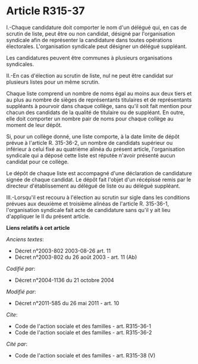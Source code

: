 # Article R315-37

I.-Chaque candidature doit comporter le nom d'un délégué qui, en cas de scrutin de liste, peut être ou non candidat, désigné
par l'organisation syndicale afin de représenter la candidature dans toutes opérations électorales. L'organisation syndicale
peut désigner un délégué suppléant. 

Les candidatures peuvent être communes à plusieurs organisations syndicales. 

II.-En cas d'élection au scrutin de liste, nul ne peut être candidat sur plusieurs listes pour un même scrutin. 

Chaque liste comprend un nombre de noms égal au moins aux deux tiers et au plus au nombre de sièges de représentants
titulaires et de représentants suppléants à pourvoir dans chaque collège, sans qu'il soit fait mention pour chacun des
candidats de la qualité de titulaire ou de suppléant. En outre, elle doit comporter un nombre pair de noms pour chaque
collège au moment de leur dépôt. 

Si, pour un collège donné, une liste comporte, à la date limite de dépôt prévue à l'article R. 315-36-2, un nombre de
candidats supérieur ou inférieur à celui fixé au quatrième alinéa du présent article, l'organisation syndicale qui a déposé
cette liste est réputée n'avoir présenté aucun candidat pour ce collège. 

Le dépôt de chaque liste est accompagné d'une déclaration de candidature signée de chaque candidat. Le dépôt fait l'objet
d'un récépissé remis par le directeur d'établissement au délégué de liste ou au délégué suppléant. 

III.-Lorsqu'il est recouru à l'élection au scrutin sur sigle dans les conditions prévues aux deuxième et troisième alinéas de
l'article R. 315-36-1, l'organisation syndicale fait acte de candidature sans qu'il y ait lieu d'appliquer le II du présent
article.

**Liens relatifs à cet article**

_Anciens textes_:

  - Décret n°2003-802 2003-08-26 art. 11
  - Décret n°2003-802 du 26 août 2003 - art. 11 (Ab)

_Codifié par_:

  - Décret n°2004-1136 du 21 octobre 2004

_Modifié par_:

  - Décret n°2011-585 du 26 mai 2011 - art. 10

_Cite_:

  - Code de l'action sociale et des familles - art. R315-36-1
  - Code de l'action sociale et des familles - art. R315-36-2

_Cité par_:

  - Code de l'action sociale et des familles - art. R315-38 (V)
